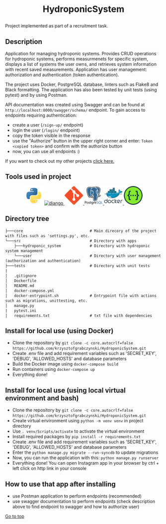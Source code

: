 # <p align=center> <a name="top">HydroponicSystem</a></p>  

Project implemented as part of a recruitment task.

## Description

Application for managing hydroponic systems. Provides CRUD operations for hydroponic systems, performs measurmenets for specific system, displays a list of systems the user owns, and retrieves system information with recent saved measurements. Application has user management: authorization and authentication (token authentication).

The project uses Docker, PostgreSQL database, linters such as Flake8 and Black formatting. The application has also been tested by unit tests (using pytest) and by using Postman.

API documentation was created using Swagger and can be found at ```http://localhost:8000/swagger/schema/``` endpoint. 
To gain access to endpoints requiring authentication: 
- create a user (```/sign-up/``` endpoint)
- login the user (```/login/``` endpoint)
- copy the token visible in the response
- use the "Authorize" button in the upper right corner and enter: ```Token <copied token>``` and confirm with the authorize button
- now, you can use all endpoints :)

If you want to check out my other projects [click here.](https://github.com/krzysztofgrabczynski)

## Tools used in project

<p align=center><a href="https://www.python.org"> <img src="https://raw.githubusercontent.com/devicons/devicon/master/icons/python/python-original.svg" alt="python" width="60" height="60"/></a> 
<a href="https://www.djangoproject.com/"> <img src="https://cdn.worldvectorlogo.com/logos/django.svg" alt="django" width="60" height="60"/> </a>
<a href="https://git-scm.com/"> <img src="https://raw.githubusercontent.com/devicons/devicon/master/icons/git/git-original.svg" alt="git" width="60" height="60"/> </a> 
<a href="https://www.postgresql.org.pl/"> <img src="https://raw.githubusercontent.com/devicons/devicon/55609aa5bd817ff167afce0d965585c92040787a/icons/postgresql/postgresql-original-wordmark.svg" alt="psql" width="60" height="60"/> </a>
<a href="https://www.docker.com/"> <img src="https://raw.githubusercontent.com/devicons/devicon/55609aa5bd817ff167afce0d965585c92040787a/icons/docker/docker-original-wordmark.svg" alt="docker" width="60" height="60"/> </a>
<a href="https://swagger.io/"> <img src="https://github.com/devicons/devicon/blob/master/icons/swagger/swagger-original.svg" alt="swagger" width="60" height="60"/> </a></p>


## Directory tree

```
├───core                              # Main direcory of the project with files such as 'settings.py', etc.
└───src                               # Directory with apps
    ├───hydroponic_system             # Directory with hydroponic system management
    └───user                          # Directory with user management (authorization and authentication)
├───tests                             # Directory with unit tests
|
│   .gitignore
│   Dockerfile
│   README.md
│   docker-compose.yml
│   docker-entrypoint.sh              # Entrypoint file with actions such as migrations, unittesting, etc.
│   manage.py
|   pytest.ini
│   requirements.txt                  # txt file with dependencies
```

## Install for local use (using Docker)
- Clone the repository by ```git clone -c core.autocrlf=false https://github.com/krzysztofgrabczynski/HydroponicSystem.git```
- Create .env file and add requirement variables such as 'SECRET_KEY', 'DEBUG', 'ALLOWED_HOSTS' and database parameters
- Build the Docker image using ``` docker-compose build ```
- Run containers using ``` docker-compose up ```
- Everything done! 

## Install for local use (using local virtual environment and bash)
- Clone the repository by ```git clone -c core.autocrlf=false https://github.com/krzysztofgrabczynski/HydroponicSystem.git```
- Create virtual environment using ``` python -m venv venv ``` in project directory
- Use ``` . venv/Scripts/activate ``` to activate the virtual environment
- Install required packages by ``` pip install -r requirements.txt ```
- Create .env file and add requirement variables such as 'SECRET_KEY', 'DEBUG', 'ALLOWED_HOSTS' and database parameters
- Enter the ``` python manage.py migrate --run-syncdb ``` to update migrations
- Now, you can run the application with this: ``` python manage.py runserver ```
- Everything done! You can open Instagram app in your browser by ctrl + left click on http link in your console

 ## How to use that app after installing
- use Postman application to perform endpoints (recommended)
- use swagger documentation to perform endpoints (check description above to find endpoint to swagger and how to authorize user)

[Go to top](#top) 
